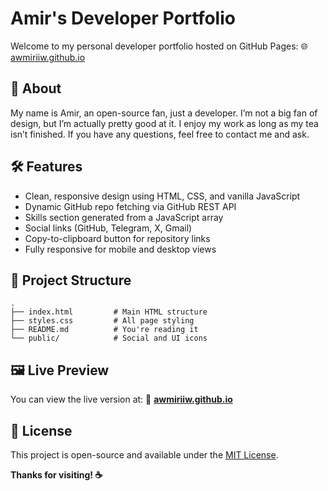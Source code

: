 # Amir's Developer Portfolio

Welcome to my personal developer portfolio hosted on GitHub Pages:
🌐 [awmiriiw.github.io](https://awmiriiw.github.io)

## 🔎 About

My name is Amir, an open-source fan, just a developer. I’m not a big fan of design, but I’m actually pretty good at it. I enjoy my work as long as my tea isn’t finished. If you have any questions, feel free to contact me and ask.

## 🛠️ Features

- Clean, responsive design using HTML, CSS, and vanilla JavaScript
- Dynamic GitHub repo fetching via GitHub REST API
- Skills section generated from a JavaScript array
- Social links (GitHub, Telegram, X, Gmail)
- Copy-to-clipboard button for repository links
- Fully responsive for mobile and desktop views

## 📁 Project Structure

```
.
├── index.html         # Main HTML structure
├── styles.css         # All page styling
├── README.md          # You're reading it
└── public/            # Social and UI icons
```

## 🖼️ Live Preview

You can view the live version at:
🔗 **[awmiriiw.github.io](https://awmiriiw.github.io)**

## 📝 License

This project is open-source and available under the [MIT License](https://opensource.org/licenses/MIT).

**Thanks for visiting! ☕**
